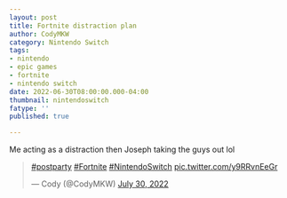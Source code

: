 ```yaml
---
layout: post
title: Fortnite distraction plan
author: CodyMKW
category: Nintendo Switch
tags:
- nintendo
- epic games
- fortnite
- nintendo switch
date: 2022-06-30T08:00:00.000-04:00
thumbnail: nintendoswitch
fatype: ''
published: true

---
```

Me acting as a distraction then Joseph taking the guys out lol

<div>
<blockquote class="twitter-tweet" data-dnt="true" data-theme="dark"><p lang="qme" dir="ltr"><a href="https://twitter.com/hashtag/postparty?src=hash&amp;ref_src=twsrc%5Etfw">#postparty</a> <a href="https://twitter.com/hashtag/Fortnite?src=hash&amp;ref_src=twsrc%5Etfw">#Fortnite</a> <a href="https://twitter.com/hashtag/NintendoSwitch?src=hash&amp;ref_src=twsrc%5Etfw">#NintendoSwitch</a> <a href="https://t.co/y9RRvnEeGr">pic.twitter.com/y9RRvnEeGr</a></p>&mdash; Cody (@CodyMKW) <a href="https://twitter.com/CodyMKW/status/1553339929366855682?ref_src=twsrc%5Etfw">July 30, 2022</a></blockquote> <script async src="https://platform.twitter.com/widgets.js" charset="utf-8"></script>
</div>